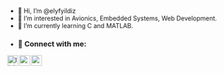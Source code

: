 - 👋 Hi, I’m @elyfyildiz
- 👀 I’m interested in Avionics, Embedded Systems, Web Development.
- 🌱 I’m currently learning C and MATLAB.
- ### 📩 Connect with me:

[<img align="left" alt="linkedin | LinkedIn" width="24px" src="https://raw.githubusercontent.com/peterthehan/peterthehan/master/assets/linkedin.svg" />][linkedin]
[<img align="left" height="24" width="24" src="https://cdn.jsdelivr.net/npm/simple-icons@v4/icons/instagram.svg" />][instagram]
[<img align="left" height="24" width="24" src="https://cdn.jsdelivr.net/npm/simple-icons@v4/icons/gmail.svg" />][gmail]


<br />


[instagram]: https://www.instagram.com/elyfyl/
[linkedin]: linkedin.com/in/elyfyildiz
[gmail]: mailto:eeliff.yildizzz@gmail.com
<br />



<!---
elyfyildiz/elyfyildiz is a ✨ special ✨ repository because its `README.md` (this file) appears on your GitHub profile.
You can click the Preview link to take a look at your changes.
--->
